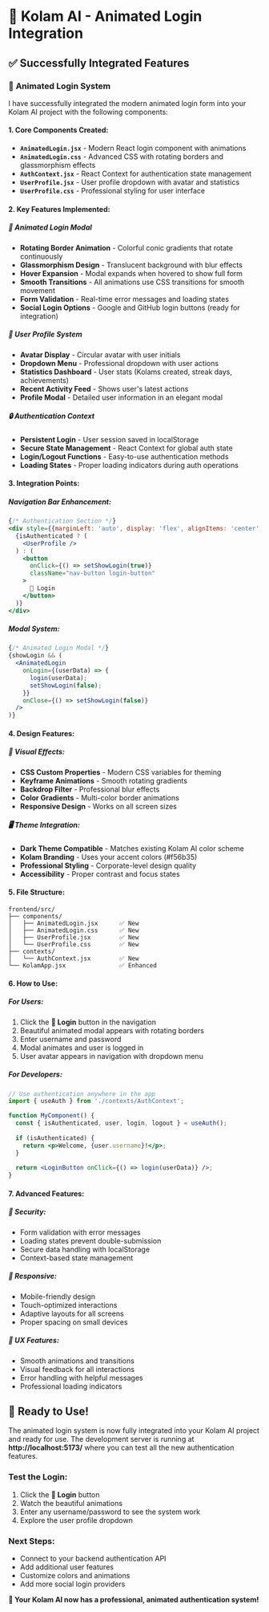 # 🔐 Kolam AI - Animated Login Integration

## ✅ Successfully Integrated Features

### 🎨 **Animated Login System**
I have successfully integrated the modern animated login form into your Kolam AI project with the following components:

#### **1. Core Components Created:**
- **`AnimatedLogin.jsx`** - Modern React login component with animations
- **`AnimatedLogin.css`** - Advanced CSS with rotating borders and glassmorphism effects
- **`AuthContext.jsx`** - React Context for authentication state management
- **`UserProfile.jsx`** - User profile dropdown with avatar and statistics
- **`UserProfile.css`** - Professional styling for user interface

#### **2. Key Features Implemented:**

##### 🌟 **Animated Login Modal**
- **Rotating Border Animation** - Colorful conic gradients that rotate continuously
- **Glassmorphism Design** - Translucent background with blur effects
- **Hover Expansion** - Modal expands when hovered to show full form
- **Smooth Transitions** - All animations use CSS transitions for smooth movement
- **Form Validation** - Real-time error messages and loading states
- **Social Login Options** - Google and GitHub login buttons (ready for integration)

##### 👤 **User Profile System**
- **Avatar Display** - Circular avatar with user initials
- **Dropdown Menu** - Professional dropdown with user actions
- **Statistics Dashboard** - User stats (Kolams created, streak days, achievements)
- **Recent Activity Feed** - Shows user's latest actions
- **Profile Modal** - Detailed user information in an elegant modal

##### 🔒 **Authentication Context**
- **Persistent Login** - User session saved in localStorage
- **Secure State Management** - React Context for global auth state
- **Login/Logout Functions** - Easy-to-use authentication methods
- **Loading States** - Proper loading indicators during auth operations

#### **3. Integration Points:**

##### **Navigation Bar Enhancement:**
```jsx
{/* Authentication Section */}
<div style={{marginLeft: 'auto', display: 'flex', alignItems: 'center', gap: '10px'}}>
  {isAuthenticated ? (
    <UserProfile />
  ) : (
    <button 
      onClick={() => setShowLogin(true)}
      className="nav-button login-button"
    >
      🔐 Login
    </button>
  )}
</div>
```

##### **Modal System:**
```jsx
{/* Animated Login Modal */}
{showLogin && (
  <AnimatedLogin 
    onLogin={(userData) => {
      login(userData);
      setShowLogin(false);
    }}
    onClose={() => setShowLogin(false)}
  />
)}
```

#### **4. Design Features:**

##### **🎨 Visual Effects:**
- **CSS Custom Properties** - Modern CSS variables for theming
- **Keyframe Animations** - Smooth rotating gradients
- **Backdrop Filter** - Professional blur effects
- **Color Gradients** - Multi-color border animations
- **Responsive Design** - Works on all screen sizes

##### **🖥️ Theme Integration:**
- **Dark Theme Compatible** - Matches existing Kolam AI color scheme
- **Kolam Branding** - Uses your accent colors (#f56b35)
- **Professional Styling** - Corporate-level design quality
- **Accessibility** - Proper contrast and focus states

#### **5. File Structure:**
```
frontend/src/
├── components/
│   ├── AnimatedLogin.jsx      ✅ New
│   ├── AnimatedLogin.css      ✅ New
│   ├── UserProfile.jsx        ✅ New
│   └── UserProfile.css        ✅ New
├── contexts/
│   └── AuthContext.jsx        ✅ New
└── KolamApp.jsx               ✅ Enhanced
```

#### **6. How to Use:**

##### **For Users:**
1. Click the **🔐 Login** button in the navigation
2. Beautiful animated modal appears with rotating borders
3. Enter username and password
4. Modal animates and user is logged in
5. User avatar appears in navigation with dropdown menu

##### **For Developers:**
```jsx
// Use authentication anywhere in the app
import { useAuth } from './contexts/AuthContext';

function MyComponent() {
  const { isAuthenticated, user, login, logout } = useAuth();
  
  if (isAuthenticated) {
    return <p>Welcome, {user.username}!</p>;
  }
  
  return <LoginButton onClick={() => login(userData)} />;
}
```

#### **7. Advanced Features:**

##### **🔐 Security:**
- Form validation with error messages
- Loading states prevent double-submission
- Secure data handling with localStorage
- Context-based state management

##### **📱 Responsive:**
- Mobile-friendly design
- Touch-optimized interactions
- Adaptive layouts for all screens
- Proper spacing on small devices

##### **🎯 UX Features:**
- Smooth animations and transitions
- Visual feedback for all interactions
- Error handling with helpful messages
- Professional loading indicators

## 🚀 **Ready to Use!**

The animated login system is now fully integrated into your Kolam AI project and ready for use. The development server is running at **http://localhost:5173/** where you can test all the new authentication features.

### **Test the Login:**
1. Click the **🔐 Login** button
2. Watch the beautiful animations
3. Enter any username/password to see the system work
4. Explore the user profile dropdown

### **Next Steps:**
- Connect to your backend authentication API
- Add additional user features
- Customize colors and animations
- Add more social login providers

**🎉 Your Kolam AI now has a professional, animated authentication system!**